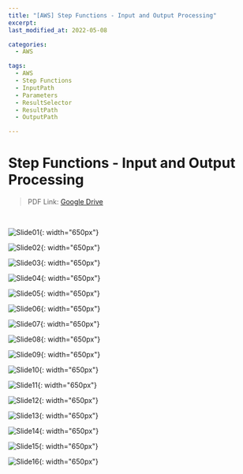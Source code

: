 ```yaml
---
title: "[AWS] Step Functions - Input and Output Processing"
excerpt: 
last_modified_at: 2022-05-08

categories:
  - AWS

tags:
  - AWS
  - Step Functions
  - InputPath
  - Parameters
  - ResultSelector
  - ResultPath
  - OutputPath

---
```


# Step Functions - Input and Output Processing

> PDF Link: [Google Drive](https://drive.google.com/file/d/1tcduseagIrkX8WKZaoYRq9Cp4LYKGBD2/view?usp=sharing)

<br>

![Slide01](https://github.com/DevBruce/DevBruce.github.io/blob/master/_posts/AWS/images/aws-11-step_functions_io/Slide01.png?raw=true){: width="650px"}

![Slide02](https://github.com/DevBruce/DevBruce.github.io/blob/master/_posts/AWS/images/aws-11-step_functions_io/Slide02.png?raw=true){: width="650px"}

![Slide03](https://github.com/DevBruce/DevBruce.github.io/blob/master/_posts/AWS/images/aws-11-step_functions_io/Slide03.png?raw=true){: width="650px"}

![Slide04](https://github.com/DevBruce/DevBruce.github.io/blob/master/_posts/AWS/images/aws-11-step_functions_io/Slide04.png?raw=true){: width="650px"}

![Slide05](https://github.com/DevBruce/DevBruce.github.io/blob/master/_posts/AWS/images/aws-11-step_functions_io/Slide05.png?raw=true){: width="650px"}

![Slide06](https://github.com/DevBruce/DevBruce.github.io/blob/master/_posts/AWS/images/aws-11-step_functions_io/Slide06.png?raw=true){: width="650px"}

![Slide07](https://github.com/DevBruce/DevBruce.github.io/blob/master/_posts/AWS/images/aws-11-step_functions_io/Slide07.png?raw=true){: width="650px"}

![Slide08](https://github.com/DevBruce/DevBruce.github.io/blob/master/_posts/AWS/images/aws-11-step_functions_io/Slide08.png?raw=true){: width="650px"}

![Slide09](https://github.com/DevBruce/DevBruce.github.io/blob/master/_posts/AWS/images/aws-11-step_functions_io/Slide09.png?raw=true){: width="650px"}

![Slide10](https://github.com/DevBruce/DevBruce.github.io/blob/master/_posts/AWS/images/aws-11-step_functions_io/Slide10.png?raw=true){: width="650px"}

![Slide11](https://github.com/DevBruce/DevBruce.github.io/blob/master/_posts/AWS/images/aws-11-step_functions_io/Slide11.png?raw=true){: width="650px"}

![Slide12](https://github.com/DevBruce/DevBruce.github.io/blob/master/_posts/AWS/images/aws-11-step_functions_io/Slide12.png?raw=true){: width="650px"}

![Slide13](https://github.com/DevBruce/DevBruce.github.io/blob/master/_posts/AWS/images/aws-11-step_functions_io/Slide13.png?raw=true){: width="650px"}

![Slide14](https://github.com/DevBruce/DevBruce.github.io/blob/master/_posts/AWS/images/aws-11-step_functions_io/Slide14.png?raw=true){: width="650px"}

![Slide15](https://github.com/DevBruce/DevBruce.github.io/blob/master/_posts/AWS/images/aws-11-step_functions_io/Slide15.png?raw=true){: width="650px"}

![Slide16](https://github.com/DevBruce/DevBruce.github.io/blob/master/_posts/AWS/images/aws-11-step_functions_io/Slide16.png?raw=true){: width="650px"}
